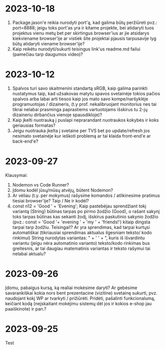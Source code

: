 # 2023-10-18
1. Package.jason'e reikia nurodyti port'ą, kad galima būtų peržiūreti pvz.: port=8888; jeigu toks port'as yra ir kitame projekte, bei atidaryti tuos projektus vienu metų bet per skirtingus browser'ius ar jie atsidarys kiekviename browser'ije ar vistiek šite projektai pjausis tarpusavije lyg būtų atidaryti viename browser'ije?
2. Kaip reikėtu nurodyti/sukurti teisingus link'us readme.md failui (pamečiau tarp daugumos video)? 
 


# 2023-10-12
1. Spalvos turi savo skaitmenini standartą sRGB, kaip galima parinkti nustatymus taip, kad užsakovas matytu spavos svetainėje tokios pačios spalvos arba labai arti tiesos  kaip jos mato savo kompe/naršyklėje programuotojas / dizaineris, (t.y prof. nekalibruojant monitorius nes tai tikrai nelabai prasminga paprastiems vartuotojams išskirus tu 2-jų dizaineriu dirbančius vienoje spausdikloje)?
2. Kaip įkelti nuotrauką į puslapi neprarandant nuotraukos kokybės ir koks geriausias formatas?
3. Jeigu nuotrauka įkelta į svetaine per TVS bet po update/refresh jos nesimato svetainėje kur ieškoti problemą ar tai klaida front-end'e ar back-end'e?

# 2023-09-27
Klausymai:
1. Nodemon vs Code Runner? 
2. Įdomu kodėl jūsų/mūsų atvėjų, būtent Nodemon?
3. Ar vėliau (t.y. per mokymus) rašysime komandos / atlikinesime pratimus tiesiai browser'ije? Taip / Ne ir kodėl?
4. const n12 = 'Good ' + 'Evening';
   Kaip pastebėjau sprendžiant tokį variantą (String) būtinas tarpas po pirmo žodžio (Good), o rašant sakynį toks tarpas būtinas kas sekanti žodį, išskirus paskutinio sakynio žodžio (pvz.: const = 'Good '+ 'evening ' + 'my ' + 'friends!') kitaip dingsta tarpai tarp žodžiu. Teisingai!? Ar yra sprendimas, kad tarpai kurtųsi automatiškai (tikriausiai sprendimas aktualus ilgesniam teksto/ kodo rinkimui) String nurodytas variantas: " + ' ' + ", kuris iš išvardintu variantu (jeigu nėra automatinio varianto) teksto/kodo rinkimas bus greitesnis, ar tai daugiau matematinis variantas ir teksto rašymui tai nelabai aktualu?

# 2023-09-26
Įdomu, pabaigus kursą, ką realiai mokėsime daryti? Ar gebėsime savarankiškai kokia nors bent prezentacine (vizitine) svetainę sukurti, pvz. naudojant kokį WP  ar tvarkyti / prižiūrėti. Pridėti, pašalinti funkcionalumą, keičiant kodą (neįskaitant mokėjimu sistemų dėl jos ir kokios e-shop jau paaiškinote) ir pan.?
# 2023-09-25
Test
